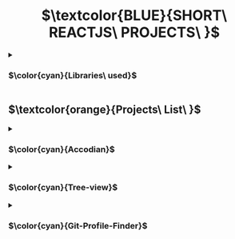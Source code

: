 <h1 align="center"> $\textcolor{BLUE}{SHORT\ REACTJS\ PROJECTS\ }$
</h1>
<details>
<summary>

### $\color{cyan}{Libraries\ used}$

 </summary>

- $\color{lightgreen}{React\ Icons}$

> `npm install react-icons --save`

> `npm i react-router-dom`

> `npm i react-dom`
  

</details>




## $\textcolor{orange}{Projects\ List\ }$


<details>
<summary>

### $\color{cyan}{Accodian}$


 </summary>

 Upon selection of the content colapses and clicking back will close the colapseable content.

- $\color{lightgreen}{Multi\ Seletion}$ -   will allow user to view multiple content.

- $\color{lightgreen}{Single\ Seletion}$ -   will allow user to view one content at a time.


</details>


<details>
<summary>

### $\color{cyan}{Tree-view}$


 </summary>

 Side bar navigation drop down nested chld option view.

- $\color{lightgreen}{Select\ ▾}$ -   View nested child for more options to select.

- $\color{lightgreen}{Select\ ▴}$ -   Close nested options.



</details>

<details>
<summary>

### $\color{cyan}{Git-Profile-Finder}$


 </summary>

 Search for github profile.

- $\color{lightgreen}{Input\ name}$ -  Summary of of profile display and not found will be displayed when there is no profile.


</details>


